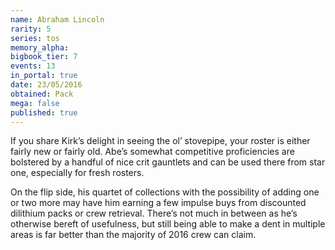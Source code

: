 ```yaml
---
name: Abraham Lincoln
rarity: 5
series: tos
memory_alpha:
bigbook_tier: 7
events: 13
in_portal: true
date: 23/05/2016
obtained: Pack
mega: false
published: true
---
```


If you share Kirk’s delight in seeing the ol’ stovepipe, your roster is either fairly new or fairly old. Abe’s somewhat competitive proficiencies are bolstered by a handful of nice crit gauntlets and can be used there from star one, especially for fresh rosters.

On the flip side, his quartet of collections with the possibility of adding one or two more may have him earning a few impulse buys from discounted dilithium packs or crew retrieval. There’s not much in between as he’s otherwise bereft of usefulness, but still being able to make a dent in multiple areas is far better than the majority of 2016 crew can claim.
